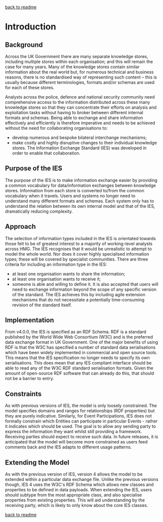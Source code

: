 [back to readme](README.md)

# Introduction
## Background

Across the UK Government there are many separate knowledge stores, including multiple stores within each organisation; and this will remain the case for many years. Many of the knowledge stores contain similar information about the real world but, for numerous technical and business reasons, there is no standardised way of representing such content – this is usually because different terminologies, formats and/or schemas are used for each of these stores.

Analysts across the police, defence and national security community need comprehensive access to the information distributed across these many knowledge stores so that they can concentrate their efforts on analysis and exploitation tasks without having to broker between different internal formats and schemas. Being able to exchange and share information effectively and efficiently is therefore imperative and needs to be achieved without the need for collaborating organisations to:

* develop numerous and bespoke bilateral interchange mechanisms;
* make costly and highly disruptive changes to their individual knowledge stores.
The Information Exchange Standard (IES) was developed in order to enable that collaboration.

## Purpose of the IES
The purpose of the IES is to make information exchange easier by providing a common vocabulary for data/information exchanges between knowledge stores. Information from each store is converted to/from the common vocabulary when it travels. Users and systems no longer need to understand many different formats and schemas. Each system only has to understand the relation between its own internal model and that of the IES, dramatically reducing complexity.

## Approach
The selection of information types included in the IES is orientated towards those felt to be of greatest interest to a majority of working-level analysts across HMG. The IES recognises that it would be unrealistic to attempt to model the whole world. Nor does it cover highly specialised information types; these will be covered by specialist communities. There are three criteria for including an information type in the IES:
* at least one organisation wants to share the information;
* at least one organisation wants to receive it;
* someone is able and willing to define it.
It is also accepted that users will need to exchange information beyond the scope of any specific version of the standard. The IES achieves this by including agile extension mechanisms that do not necessitate a potentially time-consuming revision of the standard itself.

## Implementation
From v4.0.0, the IES is specified as an RDF Schema. RDF is a standard published by the World Wide Web Consortium (W3C) and is the preferred data exchange format in UK Government. One of the major benefits of using RDF is that the W3C has specified a number of standard data serialisations which have been widely implemented in commercial and open source tools. This means that the IES specification no longer needs to specify its own serialisations. This does mean that any IES compliant interface should be able to read any of the W3C RDF standard serialisation formats. Given the amount of open-source RDF software that can already do this, that should not be a barrier to entry.

## Constraints
As with previous versions of IES, the model is only loosely constrained. The model specifies domains and ranges for relationships (RDF properties) but they are purely indicative. Similarly, for Event Participations, IES does not formally constrain which Entities can participate in particular Events - rather it indicates which should be used. The goal is to allow any sending party to express the information they want whilst still providing a framework. Receiving parties should expect to receive such data. In future releases, it is anticipated that the model will become more constrained as users feed comments back and the IES adapts to different usage patterns.

## Extending the Model
As with the previous version of IES, version 4 allows the model to be extended within a particular data exchange file. Unlike the previous versions though, IES 4 uses the W3C's RDF Schema which allows new classes and properties to be defined in data payloads. When extending the IES, users should subtype from the most appropriate class, and also specialise properties from existing properties. This will aid understanding by the receiving party, which is likely to only know about the core IES classes.

[back to readme](README.md)
